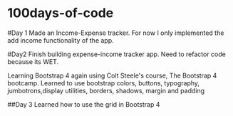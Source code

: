 # 100days-of-code

#Day 1
Made an Income-Expense tracker. For now I only implemented the add income functionality of the app.

#Day2
Finish building expense-income tracker app. Need to refactor code because its WET.

Learning Bootstrap 4 again using Colt Steele's course, The Bootstrap 4 bootcamp. Learned to use bootstrap colors, buttons, typography, jumbotrons,display utilities, borders, shadows, margin and padding

##Day 3
Learned how to use the grid in Bootstrap 4
